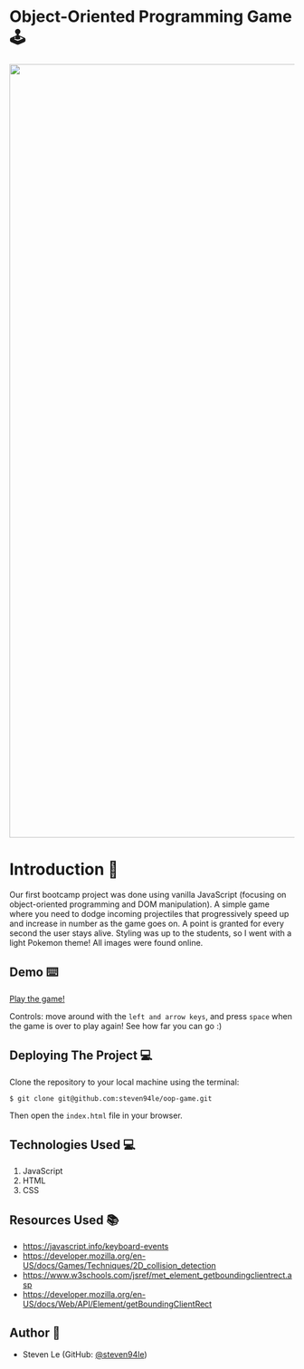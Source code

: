 # Object-Oriented Programming Game :joystick:

<p align="center"><img width="1366" alt="image" src="https://user-images.githubusercontent.com/76791687/186182412-e70f77aa-7104-41b5-a49f-1205774e742a.png"></p>

# Introduction :wave:

Our first bootcamp project was done using vanilla JavaScript (focusing on object-oriented programming and DOM manipulation). A simple game where you need to dodge incoming projectiles that progressively speed up and increase in number as the game goes on. A point is granted for every second the user stays alive. Styling was up to the students, so I went with a light Pokemon theme! All images were found online.

## **Demo :keyboard:**

[Play the game!](https://steven94le-oop-game.netlify.app/)

Controls: move around with the `left and arrow keys`, and press `space` when the game is over to play again! See how far you can go :)

## **Deploying The Project :computer:**

Clone the repository to your local machine using the terminal:

`$ git clone git@github.com:steven94le/oop-game.git`

Then open the `index.html` file in your browser.

## **Technologies Used 	:computer:**

1. JavaScript
2. HTML
3. CSS

## **Resources Used :books:**

- https://javascript.info/keyboard-events
- https://developer.mozilla.org/en-US/docs/Games/Techniques/2D_collision_detection
- https://www.w3schools.com/jsref/met_element_getboundingclientrect.asp
- https://developer.mozilla.org/en-US/docs/Web/API/Element/getBoundingClientRect

## **Author :bust_in_silhouette:**

- Steven Le (GitHub: [@steven94le](https://github.com/steven94le))
